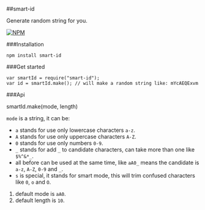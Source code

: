 ##smart-id

Generate random string for you.

[![NPM](https://nodei.co/npm/smart-id.png?downloads=true&downloadRank=true&stars=true)](https://nodei.co/npm/smart-id/)

###Installation

	npm install smart-id

###Get started

	var smartId = require("smart-id");
	var id = smartId.make(); // will make a random string like: mYcAEQExvm

###Api

smartId.make(mode, length)

`mode` is a string, it can be:

+ `a` stands for use only lowercase characters `a-z`.
+ `A` stands for use only uppercase characters `A-Z`.
+ `0` stands for use only numbers `0-9`.
+ `_` stands for add `_` to candidate characters, can take more than one like `$%^&*_`.
+ all before can be used at the same time, like `aA0_` means the candidate is `a-z`, `A-Z`, `0-9` and `_`.
+ `s` is special, it stands for smart mode, this will trim confused characters like `0`, `o` and `O`.

1. default mode is `aA0`.
2. default length is `10`.
